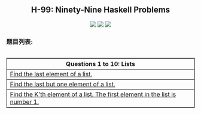 <h2 align="center">H-99: Ninety-Nine Haskell Problems</h2>
<div align="center">
  <a href="https://www.travis-ci.org/ltoddy/99-Questions" target="_blank"><img src="https://www.travis-ci.org/ltoddy/99-Questions.svg?branch=master"></a>
  <a href="https://github.com/ltoddy/99-Questions/blob/master/LICENSE" target="_blank"><img src="https://img.shields.io/github/license/ltoddy/99-Questions.svg"></a>
  <a href="https://twitter.com/taoliu0509"><img src="https://img.shields.io/twitter/url/http/shields.io.svg?style=social"></a>
</div>

### 题目列表:

<span>
  <table border="1" align="left">
    <thead>
      <tr>
        <th>Questions 1 to 10: Lists</th>
      </tr>
    </thead>
    <tbody>
      <tr>
        <td><a href="src/Problem001.hs">Find the last element of a list.</a></td>
      </tr>
      <tr>
        <td><a href="src/Problem002.hs">Find the last but one element of a list.</a></td>
      </tr>
      <tr>
        <td><a href="src/Problem003.hs">Find the K'th element of a list. The first element in the list is number 1.</a></td>
      </tr>
    <tbody>
  </table>
</span>
